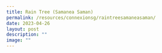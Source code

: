 ```yaml
---
title: Rain Tree (Samanea Saman)
permalink: /resources/connexionsg/raintreesamaneasaman/
date: 2023-04-26
layout: post
description: ""
image: ""
---
```

